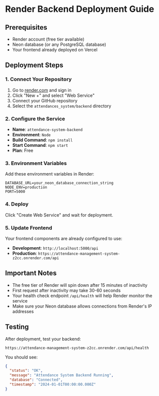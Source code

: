 # Render Backend Deployment Guide

## Prerequisites
- Render account (free tier available)
- Neon database (or any PostgreSQL database)
- Your frontend already deployed on Vercel

## Deployment Steps

### 1. Connect Your Repository
1. Go to [render.com](https://render.com) and sign in
2. Click "New +" and select "Web Service"
3. Connect your GitHub repository
4. Select the `attendances_system/backend` directory

### 2. Configure the Service
- **Name**: `attendance-system-backend`
- **Environment**: `Node`
- **Build Command**: `npm install`
- **Start Command**: `npm start`
- **Plan**: Free

### 3. Environment Variables
Add these environment variables in Render:

```
DATABASE_URL=your_neon_database_connection_string
NODE_ENV=production
PORT=5000
```

### 4. Deploy
Click "Create Web Service" and wait for deployment.

### 5. Update Frontend
Your frontend components are already configured to use:
- **Development**: `http://localhost:5000/api`
- **Production**: `https://attendance-management-system-z2cc.onrender.com/api`

## Important Notes

- The free tier of Render will spin down after 15 minutes of inactivity
- First request after inactivity may take 30-60 seconds
- Your health check endpoint `/api/health` will help Render monitor the service
- Make sure your Neon database allows connections from Render's IP addresses

## Testing
After deployment, test your backend:
```
https://attendance-management-system-z2cc.onrender.com/api/health
```

You should see:
```json
{
  "status": "OK",
  "message": "Attendance System Backend Running",
  "database": "Connected",
  "timestamp": "2024-01-01T00:00:00.000Z"
}
```
